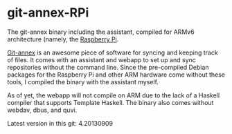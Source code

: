 git-annex-RPi
=============

The git-annex binary including the assistant, compiled for ARMv6 
architecture (namely, the [Raspberry Pi](http://www.raspberrypi.org/). 

[Git-annex](http://git-annex.branchable.com/) is an awesome piece of 
software for syncing and keeping track of files. It comes with an assistant 
and webapp to set up and sync repositories without the command line. Since the 
pre-compiled Debian packages for the Raspberry Pi and other ARM hardware 
come without these tools, I compiled the binary with the assistant myself. 

As of yet, the webapp will not compile on ARM due to the lack of a Haskell 
compiler that supports Template Haskell. The binary also comes without 
webdav, dbus, and quvi. 

Latest version in this git: 4.20130909

